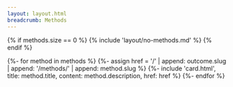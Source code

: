 ```yaml
---
layout: layout.html
breadcrumb: Methods
---
```


{% if methods.size == 0 %}
  {% include 'layout/no-methods.md' %}
{% endif %}

{%- for method in methods %}
  {%- assign href = '/' | append: outcome.slug | append: '/methods/' | append: method.slug %}
  {%-
    include 'card.html',
    title: method.title,
    content: method.description,
    href: href
  %}
{%- endfor %}
